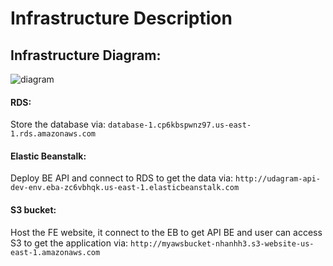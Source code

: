 # Infrastructure Description

## Infrastructure Diagram:
![diagram](Infrastructure-diagram.png)

#### RDS: 
Store the database via: `database-1.cp6kbspwnz97.us-east-1.rds.amazonaws.com`

#### Elastic Beanstalk:
Deploy BE API and connect to RDS to get the data via: `http://udagram-api-dev-env.eba-zc6vbhqk.us-east-1.elasticbeanstalk.com`

#### S3 bucket:
Host the FE website, it connect to the EB to get API BE and user can access S3 to get the application via: `http://myawsbucket-nhanhh3.s3-website-us-east-1.amazonaws.com`
